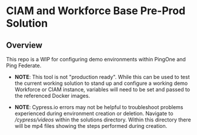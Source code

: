 # CIAM and Workforce Base Pre-Prod Solution

  

## Overview

  

This repo is a WIP for configuring demo environments within PingOne and Ping Federate. 

* **NOTE**: This tool is not "production ready". While this can be used to test the current working solution to stand up and configure a working demo Workforce or CIAM instance, variables will need to be set and passed to the referenced Docker images.

* **NOTE**: Cypress.io errors may not be helpful to troubleshoot problems experienced during environment creation or deletion. Navigate to _/cypress/videos_ within the solutions directory. Within this directory there will be mp4 files showing the steps performed during creation.
